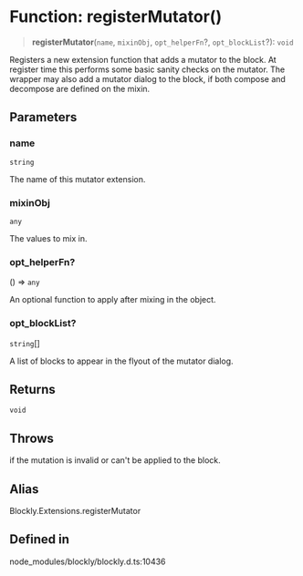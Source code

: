 # Function: registerMutator()

> **registerMutator**(`name`, `mixinObj`, `opt_helperFn`?, `opt_blockList`?): `void`

Registers a new extension function that adds a mutator to the block.
At register time this performs some basic sanity checks on the mutator.
The wrapper may also add a mutator dialog to the block, if both compose and
decompose are defined on the mixin.

## Parameters

### name

`string`

The name of this mutator extension.

### mixinObj

`any`

The values to mix in.

### opt_helperFn?

() => `any`

An optional function to apply after
mixing in the object.

### opt_blockList?

`string`[]

A list of blocks to appear in the
flyout of the mutator dialog.

## Returns

`void`

## Throws

if the mutation is invalid or can't be applied to the block.

## Alias

Blockly.Extensions.registerMutator

## Defined in

node_modules/blockly/blockly.d.ts:10436
